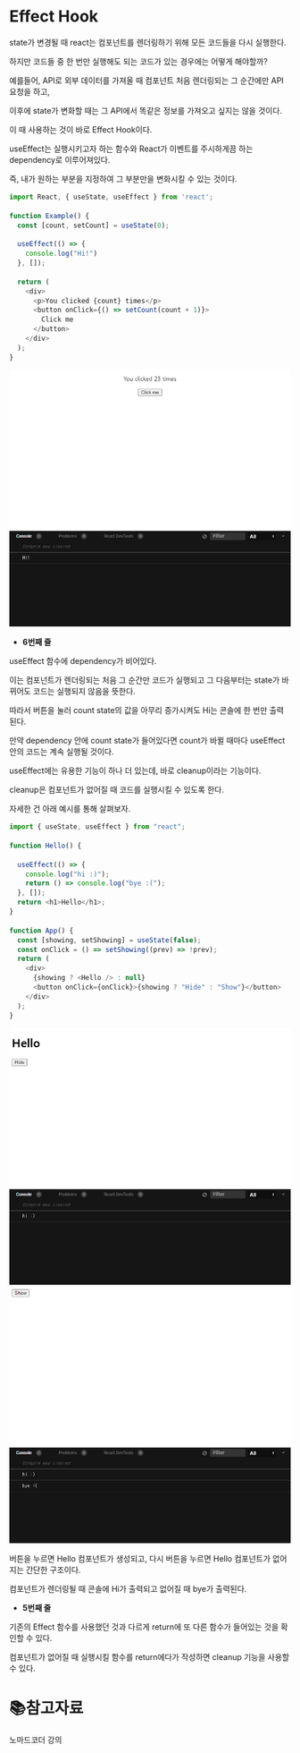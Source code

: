 # Effect Hook

state가 변경될 때 react는 컴포넌트를 렌더링하기 위해 모든 코드들을 다시 실행한다.

하지만 코드들 중 한 번만 실행해도 되는 코드가 있는 경우에는 어떻게 해야할까?

예를들어, API로 외부 데이터를 가져올 때 컴포넌트 처음 렌더링되는 그 순간에만 API 요청을 하고,

이후에 state가 변화할 때는 그 API에서 똑같은 정보를 가져오고 싶지는 않을 것이다.

이 때 사용하는 것이 바로 Effect Hook이다. 

useEffect는 실행시키고자 하는 함수와 React가 이벤트를 주시하게끔 하는 dependency로 이루어져있다.

즉, 내가 원하는 부분을 지정하여 그 부분만을 변화시킬 수 있는 것이다.

```js
import React, { useState, useEffect } from 'react';

function Example() {
  const [count, setCount] = useState(0);

  useEffect(() => {
    console.log("Hi!")
  }, []);

  return (
    <div>
      <p>You clicked {count} times</p>
      <button onClick={() => setCount(count + 1)}>
        Click me
      </button>
    </div>
  );
}
```

<img src="./md-images/2조_정영준 2021-12-16 08-19-29-558-16396104051031.jpg" alt="2조_정영준 2021-12-16 08-19-29-558" style="zoom: 67%;" />

- **6번째 줄**

useEffect 함수에 dependency가 비어있다.

이는 컴포넌트가 렌더링되는 처음 그 순간만 코드가 실행되고 그 다음부터는 state가 바뀌어도 코드는 실행되지 않음을 뜻한다.

따라서 버튼을 눌러 count state의 값을 아무리 증가시켜도 Hi는 콘솔에 한 번만 출력된다.

만약 dependency 안에 count state가 들어있다면 count가 바뀔 때마다 useEffect 안의 코드는 계속 실행될 것이다.

useEffect에는 유용한 기능이 하나 더 있는데, 바로 cleanup이라는 기능이다.

cleanup은 컴포넌트가 없어질 때 코드를 실행시킬 수 있도록 한다.

자세한 건 아래 예시를 통해 살펴보자.

```js
import { useState, useEffect } from "react";

function Hello() {

  useEffect(() => {
    console.log("hi :)");
    return () => console.log("bye :(");
  }, []);
  return <h1>Hello</h1>;
}

function App() {
  const [showing, setShowing] = useState(false);
  const onClick = () => setShowing((prev) => !prev);
  return (
    <div>
      {showing ? <Hello /> : null}
      <button onClick={onClick}>{showing ? "Hide" : "Show"}</button>
    </div>
  );
}
```

<img src="./md-images/2조_정영준 2021-12-16 08-21-35-586-16397024114401.jpg" alt="2조_정영준 2021-12-16 08-21-41-176" style="zoom:67%;" />    

<img src="./md-images/2조_정영준 2021-12-16 08-21-41-176-16396105733182.jpg" alt="2조_정영준 2021-12-16 08-21-41-176" style="zoom:67%;" />    

버튼을 누르면 Hello 컴포넌트가 생성되고, 다시 버튼을 누르면 Hello 컴포넌트가 없어지는 간단한 구조이다.

컴포넌트가 렌더링될 때 콘솔에 Hi가 출력되고 없어질 때 bye가 출력된다.

- **5번째 줄**

기존의 Effect 함수를 사용했던 것과 다르게 return에 또 다른 함수가 들어있는 것을 확인할 수 있다.

컴포넌트가 없어질 때 실행시킬 함수를 return에다가 작성하면 cleanup 기능을 사용할 수 있다.

# :books:참고자료

노마드코더 강의
